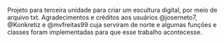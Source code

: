 Projeto para terceira unidade para criar um escultura digital, por meio de arquivo txt. Agradecimentos e créditos aos usuários @joserneto7, @Konkretiz e @mvfreitas99 cuja serviram de norte e algumas funções e classes foram implementadas para que esse trabalho acontecesse.
